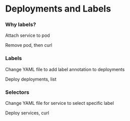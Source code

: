 # Deployments and Labels

### Why labels?

Attach service to pod

Remove pod, then curl

### Labels

Change YAML file to add label annotation to deployments

Deploy deployments, list

### Selectors

Change YAML file for service to select specific label

Deploy services, curl
